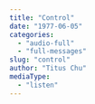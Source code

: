 ```yaml
---
title: "Control"
date: "1977-06-05"
categories: 
  - "audio-full"
  - "full-messages"
slug: "control"
author: "Titus Chu"
mediaType: 
  - "listen"
---
```



